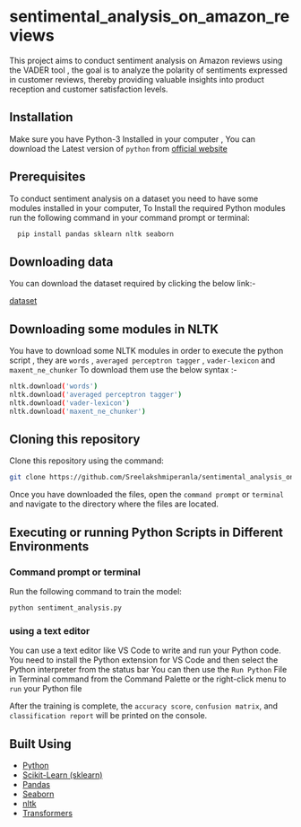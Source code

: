 # sentimental_analysis_on_amazon_reviews
This project aims to conduct sentiment analysis on Amazon reviews using the VADER tool ,  the goal is to analyze the polarity of sentiments expressed in customer reviews, thereby providing valuable insights into product reception and customer satisfaction levels.

## Installation

Make sure you have Python-3 Installed in your computer , You can download the Latest version of `python` from [official website](https://www.python.org/)

## Prerequisites
To conduct sentiment analysis on a dataset you need to have some modules installed in your computer, To Install the required Python modules run the following command in your command prompt or terminal:

```bash
  pip install pandas sklearn nltk seaborn
```
## Downloading data
You can download the dataset required by clicking the below link:-

[dataset](https://drive.google.com/file/d/1XRa6vCsSTFy7z6Sr0t_plBDwjKtsWzNF/view?usp=drive_link)

## Downloading some modules in NLTK 
You have to download some NLTK modules in order to execute the python script , they are `words` , `averaged perceptron tagger` , `vader-lexicon`  and `maxent_ne_chunker`
To download them use the below syntax :-
```bash
nltk.download('words')
nltk.download('averaged perceptron tagger')
nltk.download('vader-lexicon')
nltk.download('maxent_ne_chunker')
```

## Cloning this repository 
Clone this repository using the command:
```bash
git clone https://github.com/Sreelakshmiperanla/sentimental_analysis_on_amazon_reviews.git
```
Once you have downloaded the files, open the `command prompt` or `terminal` and navigate to the directory where the files are located.

## Executing or running Python Scripts in Different Environments

### Command prompt or terminal
Run the following command to train the model:
```bash
python sentiment_analysis.py
```

### using a text editor
You can use a text editor like VS Code to write and run your Python code. You need to install the Python extension for VS Code and then select the Python interpreter from the status bar
You can then use the `Run Python` File in Terminal command from the Command Palette or the right-click menu to `run` your Python file

After the training is complete, the `accuracy score`, `confusion matrix`, and `classification report` will be printed on the console.

## Built Using 

- [Python](https://www.python.org/)
- [Scikit-Learn (sklearn)](https://scikit-learn.org/stable/)
- [Pandas](https://pandas.pydata.org/)
- [Seaborn](https://seaborn.pydata.org/)
- [nltk](https://www.nltk.org/)
- [Transformers](https://pypi.org/project/transformers/)

